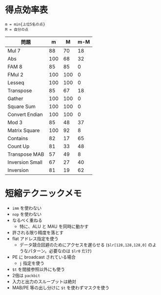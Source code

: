 # 得点効率表

```
m = min{上位5名の点}
M = 自分の点
```

| 問題            | m   | M   | m-M |
|-----------------|-----|-----|-----|
| Mul 7           |  88 |  70 |  18 |
| Abs             | 100 |  68 |  32 |
| FAM 8           |  85 |  85 |   0 |
| FMul 2          | 100 | 100 |   0 |
| Lesseq          | 100 | 100 |   0 |
| Transpose       |  85 |  67 |  18 |
| Gather          | 100 | 100 |   0 |
| Square Sum      | 100 | 100 |   0 |
| Convert Endian  | 100 | 100 |   0 |
| Mod 3           |  85 |  48 |  37 |
| Matrix Square   | 100 |  92 |   8 |
| Contains        |  82 |  17 |  65 |
| Count Up        |  81 |  33 |  48 |
| Transpose MAB   |  57 |  49 |   8 |
| Inversion Small |  67 |  27 |  40 |
| Inversion       |  81 |  19 |  62 |

# 短縮テクニックメモ

* `imm` を使わない
* `nop` を使わない
* なるべく重ねる
    * 特に、ALU と MAU を同時に動かす
* 許される限り精度を落とす
* flat アドレス指定を使う
    * データ競合回避のためにアクセスを遅らせる (`$lr[128,128,128,0]` のようなパターン。必要なのは `$lr0` だけ)
* PE に broadcast されている場合
    * `j` 指定を使う
* `$t` を間接参照以外にも使う
* 2倍は `packbit`
* 入力と出力のスループットは絶対
* MAB/PE 等の出し分けに `$t` を使わずマスクを使う
